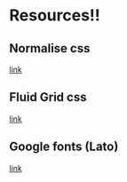 # Resources!!

## Normalise css

[link](https://necolas.github.io/normalize.css/)

## Fluid Grid css

[link](http://www.responsivegridsystem.com/)

## Google fonts (Lato)

[link](https://fonts.google.com/specimen/Lato)
